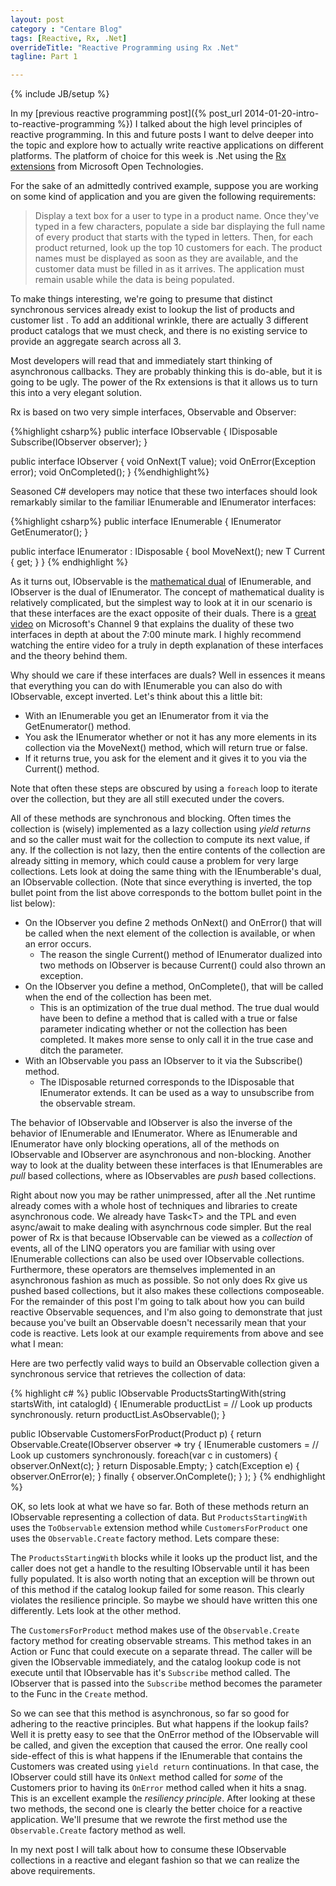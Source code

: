 ```yaml
---
layout: post
category : "Centare Blog"
tags: [Reactive, Rx, .Net]
overrideTitle: "Reactive Programming using Rx .Net"
tagline: Part 1

---
```

{% include JB/setup %}

In my [previous reactive programming post]({% post_url 2014-01-20-intro-to-reactive-programming %}) I talked about the high level principles of reactive programming.  In this and future posts I want to delve deeper into the topic and explore how to actually write reactive applications on different platforms.  The platform of choice for this week is .Net using the [Rx extensions](https://rx.codeplex.com/) from Microsoft Open Technologies.

<!--excerpt-->

For the sake of an admittedly contrived example, suppose you are working on some kind of application and you are given the following requirements:

>Display a text box for a user to type in a product name.  Once they've typed in a few characters, populate a side bar displaying the full name of every product that starts with the typed in letters.  Then, for each product returned, look up the top 10 customers for each. The product names must be displayed as soon as they are available, and the customer data must be filled in as it arrives.  The application must remain usable while the data is being populated.

To make things interesting, we're going to presume that distinct synchronous services already exist to lookup the list of products and customer list .  To add an additional wrinkle, there are actually 3 different product catalogs that we must check, and there is no existing service to provide an aggregate search across all 3.

Most developers will read that and immediately start thinking of asynchronous callbacks.  They are probably thinking this is do-able, but it is going to be ugly.  The power of the Rx extensions is that it allows us to turn this into a very elegant solution.

Rx is based on two very simple interfaces, Observable and Observer:

{%highlight csharp%}
public interface IObservable<out T>
{
  IDisposable Subscribe(IObserver<T> observer);
}

public interface IObserver<in T>
{
  void OnNext(T value);
  void OnError(Exception error);
  void OnCompleted();
}
{%endhighlight%}


Seasoned C# developers may notice that these two interfaces should look remarkably similar to the familiar IEnumerable and IEnumerator interfaces:

{%highlight csharp%}
public interface IEnumerable<out T>
{
  IEnumerator<T> GetEnumerator();
}

public interface IEnumerator<out T> : IDisposable
{
  bool MoveNext();
  new T Current { get; }
}
{% endhighlight %}

As it turns out, IObservable is the <a href="http://en.wikipedia.org/wiki/Duality_(mathematics)">mathematical dual</a> of IEnumerable, and IObserver is the dual of IEnumerator.  The concept of mathematical duality is relatively complicated, but the simplest way to look at it in our scenario is that these interfaces are the exact opposite of their duals.  There is a [great video](http://channel9.msdn.com/Shows/Going+Deep/Expert-to-Expert-Brian-Beckman-and-Erik-Meijer-Inside-the-NET-Reactive-Framework-Rx) on Microsoft's Channel 9 that explains the duality of these two interfaces in depth at about the 7:00 minute mark.  I highly recommend watching the entire video for a truly in depth explanation of these interfaces and the theory behind them.

Why should we care if these interfaces are duals?  Well in essences it means that everything you can do with IEnumerable you can also do with IObservable, except inverted.  Let's think about this a little bit:

<!-- Annoyed that you can't use markdown inside of block level tags -->
<div class="row">
<div class="col-md-8">
<ul>
<li>With an IEnumerable you get an IEnumerator from it via the GetEnumerator() method.</li>
<li>You ask the IEnumerator whether or not it has any more elements in its collection via the MoveNext() method, which will return true or false.</li>
<li>If it returns true, you ask for the element and it gives it to you via the Current() method.</li>
</ul>
</div>

<div class="well well-sm col-md-4">Note that often these steps are obscured by using a <code>foreach</code> loop to iterate over the collection, but they are all still executed under the covers.
</div>
</div>

All of these methods are synchronous and blocking.  Often times the collection is (wisely) implemented as a lazy collection using *yield returns* and so the caller must wait for the collection to compute its next value, if any.  If the collection is not lazy, then the entire contents of the collection are already sitting in memory, which could cause a problem for very large collections.  Lets look at doing the same thing with the IEnumberable's dual, an IObservable collection.  (Note that since everything is inverted, the top bullet point from the list above corresponds to the bottom bullet point in the list below):

* On the IObserver you define 2 methods OnNext() and OnError() that will be called when the next element of the collection is available, or when an error occurs.
	* The reason the single Current() method of IEnumerator dualized into two methods on IObserver is because Current() could also thrown an exception.
* On the IObserver you define a method, OnComplete(), that will be called when the end of the collection has been met.
	* This is an optimization of the true dual method.  The true dual would have been to define a method that is called with a true or false parameter indicating whether or not the collection has been completed.  It makes more sense to only call it in the true case and ditch the parameter.
* With an IObservable you pass an IObserver to it via the Subscribe() method.
    * The IDisposable returned corresponds to the IDisposable that IEnumerator extends.  It can be used as a way to unsubscribe from the observable stream.

<!-- Assuming you mean IObservable and IObserver in the second sentence? -->
The behavior of IObservable and IObserver is also the inverse of the behavior of IEnumerable and IEnumerator.  Where as IEnumerable and IEnumerator have only blocking operations, all of the methods on IObservable and IObserver are asynchronous and non-blocking.  Another way to look at the duality between these interfaces is that IEnumerables are *pull* based collections, where as IObservables are *push* based collections.

Right about now you may be rather unimpressed, after all the .Net runtime already comes with a whole host of techniques and libraries to create asynchronous code.  We already have Task&lt;T&gt; and the TPL and even async/await to make dealing with asynchrnous code simpler.  But the real power of Rx is that because IObservable can be viewed as a *collection* of events, all of the LINQ operators you are familiar with using over IEnumerable collections can also be used over IObservable collections.  Furthermore, these operators are themselves implemented in an asynchronous fashion as much as possible.  So not only does Rx give us pushed based collections, but it also makes these collections composeable.  For the remainder of this post I'm going to talk about how you can build reactive Observable sequences, and I'm also going to demonstrate that just because you've built an Observable doesn't necessarily mean that your code is reactive.  Lets look at our example requirements from above and see what I mean:

Here are two perfectly valid ways to build an Observable collection given a synchronous service that retrieves the collection of data: 

{% highlight c# %}
public IObservable<Product> ProductsStartingWith(string startsWith, int catalogId)
{
  IEnumerable<Product> productList = // Look up products synchronously.
  return productList.AsObservable();
}

public IObservable<Customer> CustomersForProduct(Product p) {
  return Observable.Create(IObserver observer =>
    try
    {
      IEnumerable<Customer> customers = // Look up customers synchronously.
      foreach(var c in customers)
      {
        observer.OnNext(c);
      }
      return Disposable.Empty;
    }
    catch(Exception e)
    {
      observer.OnError(e);
    }
    finally
    {
      observer.OnComplete();
    }
  );
}
{% endhighlight %}

OK, so lets look at what we have so far.  Both of these methods return an IObservable representing a collection of data.  But `ProductsStartingWith` uses the `ToObservable` extension method while `CustomersForProduct` one uses the `Observable.Create` factory method.  Lets compare these:

The `ProductsStartingWith` blocks while it looks up the product list, and the caller does not get a handle to the resulting IObservable until it has been fully populated.  It is also worth noting that an exception will be thrown out of this method if the catalog lookup failed for some reason.  This clearly violates the resilience principle.  So maybe we should have written this one differently.  Lets look at the other method.

The `CustomersForProduct` method makes use of the `Observable.Create` factory method for creating observable streams.  This method takes in an Action or Func that could execute on a separate thread.  The caller will be given the IObservable immediately, and the catalog lookup code is not execute until that IObservable has it's `Subscribe` method called.  The IObserver that is passed into the `Subscribe` method becomes the parameter to the Func in the `Create` method.

So we can see that this method is asynchronous, so far so good for adhering to the reactive principles.  But what happens if the lookup fails?  Well it is pretty easy to see that the OnError method of the IObservable will be called, and given the exception that caused the error.  One really cool side-effect of this is what happens if the IEnumerable that contains the Customers was created using `yield return` continuations.  In that case, the IObserver could still have its `OnNext` method called for *some* of the Customers prior to having its `OnError` method called when it hits a snag.  This is an excellent example the *resiliency principle*.  After looking at these two methods, the second one is clearly the better choice for a reactive application.  We'll presume that we rewrote the first method use the `Observable.Create` factory method as well.

In my next post I will talk about how to consume these IObservable collections in a reactive and elegant fashion so that we can realize the above requirements.

